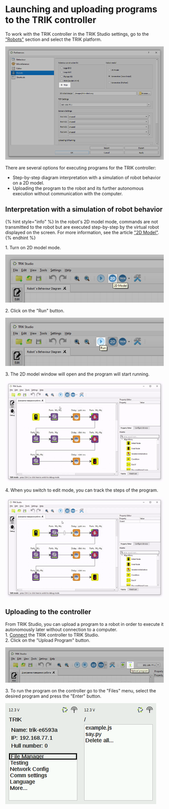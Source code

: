 # Launching and uploading programs to the TRIK controller

To work with the TRIK controller in the TRIK Studio settings, go to the ["Robots"](../studio/settings.md#robots) section and select the TRIK platform.

![](<../.gitbook/assets/7B 1 En connect-with-TRIK 2.png>)

There are several options for executing programs for the TRIK controller:

* Step-by-step diagram interpretation with a simulation of robot behavior on a 2D model.
* Uploading the program to the robot and its further autonomous execution without communication with the computer.

## Interpretation with a simulation of robot behavior <a href="#2d" id="2d"></a>

{% hint style="info" %}
In the robot's 2D model mode, commands are not transmitted to the robot but are executed step-by-step by the virtual robot displayed on the screen. For more information, see the article ["2D Model"](../studio/2d-model/).
{% endhint %}

1\. Turn on 2D model mode.

![](<../.gitbook/assets/7B 2 En 2d-1 4.png>)

2\. Click on the "Run" button.

![](<../.gitbook/assets/7B 3 En 2d-2 4.png>)

3\. The 2D model window will open and the program will start running.

![](<../.gitbook/assets/7B 4 En 2d-3 3.gif>)

4\. When you switch to edit mode, you can track the steps of the program.

![](<../.gitbook/assets/7B 5 En 2d-4 3.gif>)

## Uploading to the controller <a href="#upload" id="upload"></a>

From TRIK Studio, you can upload a  program to a robot in order to execute it autonomously later without connection to a computer.\
1\. [Connect](wi-fi/) the TRIK controller to TRIK Studio.\
2\. Click on the "Upload Program" button.

![](<../.gitbook/assets/7B 6 En upload 3.png>)

3\. To run the program on the controller go to the "Files" menu, select the desired program and press the "Enter" button.

![](<../.gitbook/assets/7B 7 En File.png>)![](<../.gitbook/assets/7B 8 En File2.png>)
